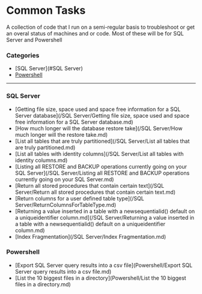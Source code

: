 # Common Tasks


A collection of code that I run on a semi-regular basis to troubleshoot or get an overal status of machines and or code. Most of these will be for SQL Server and Powershell


### Categories

* [SQL Server](#SQL Server)
* [Powershell](#Powershell)

---

### SQL Server
- [Getting file size, space used and space free information for a SQL Server database](/SQL Server/Getting file size, space used and space free information for a SQL Server database.md)
- [How much longer will the database restore take](/SQL Server/How much longer will the restore take.md)
- [List all tables that are truly partitioned](/SQL Server/List all tables that are truly partitioned.md)
- [List all tables with identity columns](/SQL Server/List all tables with identity columns.md)
- [Listing all RESTORE and BACKUP operations currently going on your SQL Server](/SQL Server/Listing all RESTORE and BACKUP operations currently going on your SQL Server.md)
- [Return all stored procedures that contain certain text](/SQL Server/Return all stored procedures that contain certain text.md)
- [Return columns for a user defined table type](/SQL Server/ReturnColumnsForTableType.md)
- [Returning a value inserted in a table with a newsequentialid() default on a uniqueidentifier column.md](/SQL Server/Returning a value inserted in a table with a newsequentialid() default on a uniqueidentifier column.md)
- [Index Fragmentation](/SQL Server/Index Fragmentation.md)



### Powershell
- [Export SQL Server query results into a csv file](Powershell/Export SQL Server query results into a csv file.md)
- [List the 10 biggest files in a directory](Powershell/List the 10 biggest files in a directory.md)
